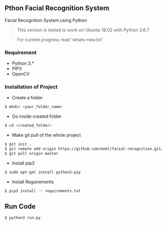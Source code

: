 ## Pthon Facial Recognition System
Facial Recognition System using Python

> This version is tested to work on Ubuntu 18.02 with Python 3.6.7

> For current progress read 'whats-new.txt' 

### Requirement
- Python 3.*
- PIP3
- OpenCV

### Installation of Project

- Create a folder
```sh
$ mkdir <your_folder_name>
```
- Go inside created folder
```sh
$ cd <created_folder>
```
- Make git pull of the whole project
```sh
$ git init .
$ git remote add origin https://github.com/mnbl/facial-recognition.git/
$ git pull origin master
```
- Install pip3
```sh
$ sudo apt-get install python3-pip
```

- Install Reguirements
```sh
$ pip3 install -r requirements.txt
```

## Run Code
```sh
$ python3 run.py
```